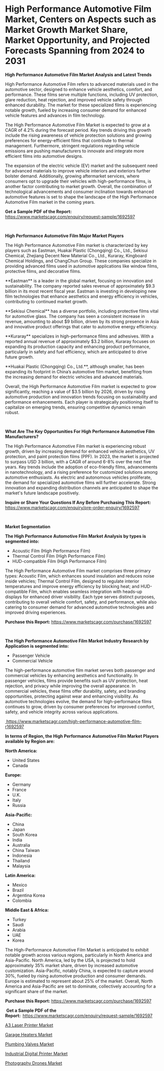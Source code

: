 <p><h1>High Performance Automotive Film Market, Centers on Aspects such as Market Growth Market Share, Market Opportunity, and Projected Forecasts Spanning from 2024 to 2031</h1></p><p><strong>High Performance Automotive Film Market Analysis and Latest Trends</strong></p>
<p><p>High Performance Automotive Film refers to advanced materials used in the automotive sector, designed to enhance vehicle aesthetics, comfort, and performance. These films serve multiple functions, including UV protection, glare reduction, heat rejection, and improved vehicle safety through enhanced durability. The market for these specialized films is experiencing notable growth, fueled by increasing consumer demand for enhanced vehicle features and advances in film technology.</p><p>The High Performance Automotive Film Market is expected to grow at a CAGR of 4.2% during the forecast period. Key trends driving this growth include the rising awareness of vehicle protection solutions and growing preferences for energy-efficient films that contribute to thermal management. Furthermore, stringent regulations regarding vehicle emissions are pushing manufacturers to innovate and integrate more efficient films into automotive designs.</p><p>The expansion of the electric vehicle (EV) market and the subsequent need for advanced materials to improve vehicle interiors and exteriors further bolster demand. Additionally, growing aftermarket services, where consumers opt to upgrade their vehicles with high-performance films, is another factor contributing to market growth. Overall, the combination of technological advancements and consumer inclination towards enhanced automotive features is set to shape the landscape of the High Performance Automotive Film market in the coming years.</p></p>
<p><strong>Get a Sample PDF of the Report:&nbsp;</strong> <a href="https://www.marketscagr.com/enquiry/request-sample/1692597?utm_campaign=1126&utm_medium=2&utm_source=Github&utm_content=ia&utm_term=20102024&utm_id=high-performance-automotive-film">https://www.marketscagr.com/enquiry/request-sample/1692597</a></p>
<p>&nbsp;</p>
<p><strong>High Performance Automotive Film Major Market Players</strong></p>
<p><p>The High Performance Automotive Film market is characterized by key players such as Eastman, Huakai Plastic (Chongqing) Co., Ltd., Sekisui Chemical, Zhejiang Decent New Material Co., Ltd., Kuraray, Kingboard Chemical Holdings, and ChangChun Group. These companies specialize in providing advanced films used in automotive applications like window films, protective films, and decorative films. </p><p>**Eastman** is a leader in the global market, focusing on innovation and sustainability. The company reported sales revenue of approximately $9.3 billion in its most recent fiscal year. Eastman is investing in developing new film technologies that enhance aesthetics and energy efficiency in vehicles, contributing to continued market growth.</p><p>**Sekisui Chemical** has a diverse portfolio, including protective films vital for automotive glass. The company has seen a consistent increase in revenue, amounting to about $9 billion, driven by its strong presence in Asia and innovative product offerings that cater to automotive energy efficiency.</p><p>**Kuraray** specializes in high-performance films and adhesives. With a reported annual revenue of approximately $3.2 billion, Kuraray focuses on expanding its production capacity and enhancing product performance, particularly in safety and fuel efficiency, which are anticipated to drive future growth.</p><p>**Huakai Plastic (Chongqing) Co., Ltd.**, although smaller, has been expanding its footprint in China’s automotive film market, benefiting from the increasing demand for electric vehicles and advanced materials.</p><p>Overall, the High Performance Automotive Film market is expected to grow significantly, reaching a value of $3.5 billion by 2026, driven by rising automotive production and innovation trends focusing on sustainability and performance enhancements. Each player is strategically positioning itself to capitalize on emerging trends, ensuring competitive dynamics remain robust.</p></p>
<p>&nbsp;</p>
<p><strong>What Are The Key Opportunities For High Performance Automotive Film Manufacturers?</strong></p>
<p><p>The High Performance Automotive Film market is experiencing robust growth, driven by increasing demand for enhanced vehicle aesthetics, UV protection, and paint protection films (PPF). In 2023, the market is projected to surpass USD 3 billion, with a CAGR of around 6-8% over the next five years. Key trends include the adoption of eco-friendly films, advancements in nanotechnology, and a rising preference for customized solutions among automotive enthusiasts. As electric and autonomous vehicles proliferate, the demand for specialized automotive films will further accelerate. Strong innovation and expanding distribution channels are anticipated to shape the market's future landscape positively.</p></p>
<p><strong>Inquire or Share Your Questions If Any Before Purchasing This Report:</strong> <a href="https://www.marketscagr.com/enquiry/pre-order-enquiry/1692597?utm_campaign=1126&utm_medium=2&utm_source=Github&utm_content=ia&utm_term=20102024&utm_id=high-performance-automotive-film">https://www.marketscagr.com/enquiry/pre-order-enquiry/1692597</a></p>
<p>&nbsp;</p>
<p><strong>Market Segmentation</strong></p>
<p><strong>The High Performance Automotive Film Market Analysis by types is segmented into:</strong></p>
<p><ul><li>Acoustic Film (High Performance Film)</li><li>Thermal Control Film (High Performance Film)</li><li>HUD-compatible Film (High Performance Film)</li></ul></p>
<p><p>The High Performance Automotive Film market comprises three primary types: Acoustic Film, which enhances sound insulation and reduces noise inside vehicles; Thermal Control Film, designed to regulate interior temperatures and improve energy efficiency by blocking heat; and HUD-compatible Film, which enables seamless integration with heads-up displays for enhanced driver visibility. Each type serves distinct purposes, contributing to overall vehicle comfort, safety, and performance, while also catering to consumer demand for advanced automotive technologies and improved driving experiences.</p></p>
<p><strong>Purchase this Report:&nbsp;</strong><a href="https://www.marketscagr.com/purchase/1692597?utm_campaign=1126&utm_medium=2&utm_source=Github&utm_content=ia&utm_term=20102024&utm_id=high-performance-automotive-film">https://www.marketscagr.com/purchase/1692597</a></p>
<p>&nbsp;</p>
<p><strong>The High Performance Automotive Film Market Industry Research by Application is segmented into:</strong></p>
<p><ul><li>Passenger Vehicle</li><li>Commercial Vehicle</li></ul></p>
<p><p>The high-performance automotive film market serves both passenger and commercial vehicles by enhancing aesthetics and functionality. In passenger vehicles, films provide benefits such as UV protection, heat rejection, and privacy while improving the overall appearance. In commercial vehicles, these films offer durability, safety, and branding opportunities, protecting against wear and enhancing visibility. As automotive technologies evolve, the demand for high-performance films continues to grow, driven by consumer preferences for improved comfort, safety, and vehicle integrity across various applications.</p></p>
<p><a href="https://www.marketscagr.com/high-performance-automotive-film-r1692597?utm_campaign=1126&utm_medium=2&utm_source=Github&utm_content=ia&utm_term=20102024&utm_id=high-performance-automotive-film">&nbsp;https://www.marketscagr.com/high-performance-automotive-film-r1692597</a></p>
<p><strong>In terms of Region, the High Performance Automotive Film Market Players available by Region are:</strong></p>
<p>
    <p> <strong> North America: </strong>
        <ul>
            <li>United States</li>
            <li>Canada</li>
        </ul>
        </p> 
    <p> <strong> Europe: </strong>
        <ul>
            <li>Germany</li>
            <li>France</li>
            <li>U.K.</li>
            <li>Italy</li>
            <li>Russia</li>
        </ul>
        </p> 
    <p> <strong> Asia-Pacific: </strong>
        <ul>
            <li>China</li>
            <li>Japan</li>
            <li>South Korea</li>
            <li>India</li>
            <li>Australia</li>
            <li>China Taiwan</li>
            <li>Indonesia</li>
            <li>Thailand</li>
            <li>Malaysia</li>
        </ul>
        </p> 
    <p> <strong> Latin America: </strong>
        <ul>
            <li>Mexico</li>
            <li>Brazil</li>
            <li>Argentina Korea</li>
            <li>Colombia</li>
        </ul>
        </p> 
    <p> <strong> Middle East & Africa: </strong>
        <ul>
            <li>Turkey</li>
            <li>Saudi</li>
            <li>Arabia</li>
            <li>UAE</li>
            <li>Korea</li>
        </ul>
    </p>
    </p>
<p><p>The High-Performance Automotive Film Market is anticipated to exhibit notable growth across various regions, particularly in North America and Asia-Pacific. North America, led by the USA, is projected to hold approximately 35% market share, driven by increased automotive customization. Asia-Pacific, notably China, is expected to capture around 30%, fueled by rising automotive production and consumer demands. Europe is estimated to represent about 25% of the market. Overall, North America and Asia-Pacific are set to dominate, collectively accounting for a significant share of the market.</p></p>
<p><strong>Purchase this Report: </strong><a href="https://www.marketscagr.com/purchase/1692597?utm_campaign=1126&utm_medium=2&utm_source=Github&utm_content=ia&utm_term=20102024&utm_id=high-performance-automotive-film">https://www.marketscagr.com/purchase/1692597</a></p>
<p>&nbsp;<strong>Get a Sample PDF of the Report:&nbsp;&nbsp;</strong><a href="https://www.marketscagr.com/enquiry/request-sample/1692597?utm_campaign=1126&utm_medium=2&utm_source=Github&utm_content=ia&utm_term=20102024&utm_id=high-performance-automotive-film">https://www.marketscagr.com/enquiry/request-sample/1692597</a></p>
<p><strong></strong></p>
<p><p><a href="https://www.linkedin.com/pulse/a3-laser-printer-industry-forecast-market-shifts-strategic-imperatives-lmtyc?utm_campaign=1126&utm_medium=2&utm_source=Github&utm_content=ia&utm_term=20102024&utm_id=high-performance-automotive-film">A3 Laser Printer Market</a></p><p><a href="https://www.linkedin.com/pulse/garage-heaters-market-drivers-challenges-forecast-2024-2031-cavill-yzlnc?utm_campaign=1126&utm_medium=2&utm_source=Github&utm_content=ia&utm_term=20102024&utm_id=high-performance-automotive-film">Garage Heaters Market</a></p><p><a href="https://www.linkedin.com/pulse/plumbing-valves-market-revolution-2024-2031-trends-shaping-qkroc?utm_campaign=1126&utm_medium=2&utm_source=Github&utm_content=ia&utm_term=20102024&utm_id=high-performance-automotive-film">Plumbing Valves Market</a></p><p><a href="https://www.linkedin.com/pulse/influencing-factors-industrial-digital-printer-market-insights-osn8c?utm_campaign=1126&utm_medium=2&utm_source=Github&utm_content=ia&utm_term=20102024&utm_id=high-performance-automotive-film">Industrial Digital Printer Market</a></p><p><a href="https://www.linkedin.com/pulse/photography-drones-sector-surge-55-growth-roadmap-2031-craigalytics-tnc1c?utm_campaign=1126&utm_medium=2&utm_source=Github&utm_content=ia&utm_term=20102024&utm_id=high-performance-automotive-film">Photography Drones Market</a></p></p>